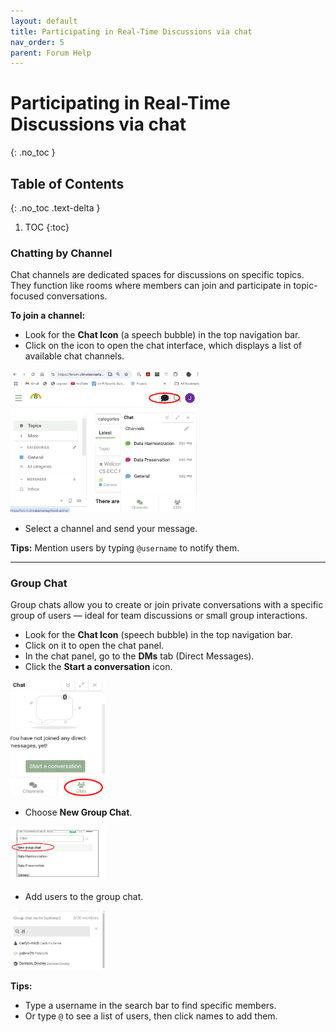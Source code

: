 ```yaml
---
layout: default
title: Participating in Real-Time Discussions via chat
nav_order: 5
parent: Forum Help
---
```


# Participating in Real-Time Discussions via chat
{: .no_toc }

## Table of Contents
{: .no_toc .text-delta }

1. TOC
{:toc}


### Chatting by Channel

Chat channels are dedicated spaces for discussions on specific topics. They function like rooms where members can join and participate in topic-focused conversations.

**To join a channel:**

- Look for the **Chat Icon** (a speech bubble) in the top navigation bar.
- Click on the icon to open the chat interface, which displays a list of available chat channels.

<img src="../assets/images/forum/chat.png" alt="click on chat screenshot" width="60%">

- Select a channel and send your message.

**Tips:** Mention users by typing `@username` to notify them.

---

### Group Chat

Group chats allow you to create or join private conversations with a specific group of users — ideal for team discussions or small group interactions.

- Look for the **Chat Icon** (speech bubble) in the top navigation bar.
- Click on it to open the chat panel.
- In the chat panel, go to the **DMs** tab (Direct Messages).
- Click the **Start a conversation** icon.

<img src="../assets/images/forum/start_a_conversation.png" alt="start a conversation screenshot" width="30%">

- Choose **New Group Chat**.

<img src="../assets/images/forum/new_group_chat.png" alt="new group chat screenshot" width="30%">

- Add users to the group chat.

<img src="../assets/images/forum/find_users_tip.png" alt="find users tip screenshot" width="30%">

**Tips:**  
- Type a username in the search bar to find specific members.  
- Or type `@` to see a list of users, then click names to add them.



